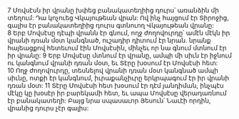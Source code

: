 7 Մովսէսն իր վրանը խփեց բանակատեղիից դուրս՝ առանձին մի տեղում: Դա կոչուեց Վկայութեան վրան: Ով ինչ հայցում էր Տիրոջից, գալիս էր բանակատեղիից դուրս գտնուող Վկայութեան վրանը: 8 Երբ Մովսէսը դէպի վրանն էր գնում, ողջ ժողովուրդը՝ ամէն մէկն իր վրանի դռան մօտ կանգնած, ուշադիր դիտում էր նրան. նրանք հայեացքով հետեւում էին Մովսէսին, մինչեւ որ նա գնում մտնում էր իր վրանը: 9 Երբ Մովսէսը մտնում էր վրանը, ամպի մի սիւն էր իջնում ու կանգնում վրանի դռան մօտ, եւ Տէրը խօսում էր Մովսէսի հետ: 10 Ողջ ժողովուրդը, տեսնելով վրանի դռան մօտ կանգնած ամպի սիւնը, ոտքի էր կանգնում, իւրաքանչիւրը երկրպագում էր իր վրանի դռան մօտ: 11 Տէրը Մովսէսի հետ խօսում էր դէմ յանդիման, ինչպէս մէկը կը խօսէր իր բարեկամի հետ, եւ ապա Մովսէսը վերադառնում էր բանակատեղի: Բայց նրա սպասաւոր Յեսուն՝ Նաւէի որդին, վրանից դուրս չէր գալիս:

